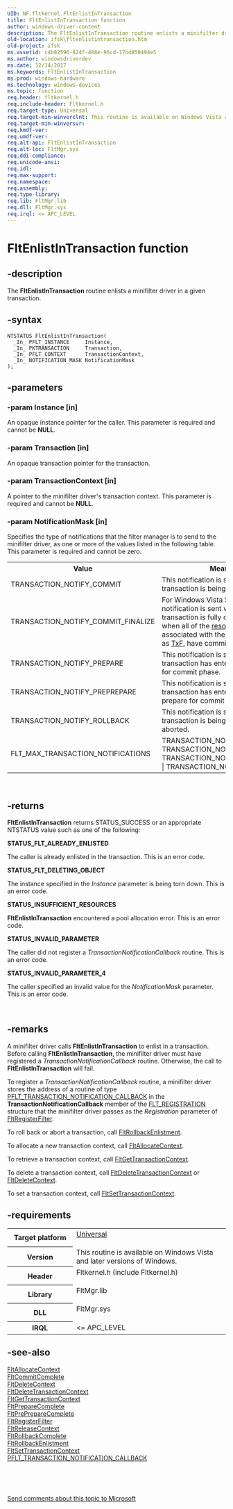 ```yaml
---
UID: NF.fltkernel.FltEnlistInTransaction
title: FltEnlistInTransaction function
author: windows-driver-content
description: The FltEnlistInTransaction routine enlists a minifilter driver in a given transaction.
old-location: ifsk\fltenlistintransaction.htm
old-project: ifsk
ms.assetid: c4b82596-824f-488e-96cd-17bd850494e5
ms.author: windowsdriverdev
ms.date: 12/14/2017
ms.keywords: FltEnlistInTransaction
ms.prod: windows-hardware
ms.technology: windows-devices
ms.topic: function
req.header: fltkernel.h
req.include-header: Fltkernel.h
req.target-type: Universal
req.target-min-winverclnt: This routine is available on Windows Vista and later versions of Windows.
req.target-min-winversvr: 
req.kmdf-ver: 
req.umdf-ver: 
req.alt-api: FltEnlistInTransaction
req.alt-loc: FltMgr.sys
req.ddi-compliance: 
req.unicode-ansi: 
req.idl: 
req.max-support: 
req.namespace: 
req.assembly: 
req.type-library: 
req.lib: FltMgr.lib
req.dll: FltMgr.sys
req.irql: <= APC_LEVEL
---
```


# FltEnlistInTransaction function



## -description
The <b>FltEnlistInTransaction</b> routine enlists a minifilter driver in a given transaction. 



## -syntax

````
NTSTATUS FltEnlistInTransaction(
  _In_ PFLT_INSTANCE     Instance,
  _In_ PKTRANSACTION     Transaction,
  _In_ PFLT_CONTEXT      TransactionContext,
  _In_ NOTIFICATION_MASK NotificationMask
);
````


## -parameters

### -param Instance [in]

An opaque instance pointer for the caller. This parameter is required and cannot be <b>NULL</b>. 


### -param Transaction [in]

An opaque transaction pointer for the transaction. 


### -param TransactionContext [in]

A pointer to the minifilter driver's transaction context. This parameter is required and cannot be <b>NULL</b>. 


### -param NotificationMask [in]

Specifies the type of notifications that the filter manager is to send to the minifilter driver, as one or more of the values listed in the following table. This parameter is required and cannot be zero. 

<table>
<tr>
<th>Value</th>
<th>Meaning</th>
</tr>
<tr>
<td>
TRANSACTION_NOTIFY_COMMIT

</td>
<td>
This notification is sent when the transaction is being committed. 

</td>
</tr>
<tr>
<td>
TRANSACTION_NOTIFY_COMMIT_FINALIZE

</td>
<td>
For Windows Vista SP1 and later, this notification is sent when the transaction is fully committed (that is, when all of the <a href="http://go.microsoft.com/fwlink/p/?linkid=94490">resource managers</a> associated with the transaction, such as <a href="http://go.microsoft.com/fwlink/p/?linkid=66161">TxF</a>, have committed).

</td>
</tr>
<tr>
<td>
TRANSACTION_NOTIFY_PREPARE

</td>
<td>
This notification is sent when the transaction has entered the prepare for commit phase. 

</td>
</tr>
<tr>
<td>
TRANSACTION_NOTIFY_PREPREPARE

</td>
<td>
This notification is sent when the transaction has entered the pre-prepare for commit phase. 

</td>
</tr>
<tr>
<td>
TRANSACTION_NOTIFY_ROLLBACK

</td>
<td>
This notification is sent when the transaction is being rolled back or aborted. 

</td>
</tr>
<tr>
<td>
FLT_MAX_TRANSACTION_NOTIFICATIONS

</td>
<td>
TRANSACTION_NOTIFY_COMMIT | TRANSACTION_NOTIFY_PREPARE | TRANSACTION_NOTIFY_PREPREPARE | TRANSACTION_NOTIFY_ROLLBACK 

</td>
</tr>
</table>
 


## -returns
<b>FltEnlistInTransaction</b> returns STATUS_SUCCESS or an appropriate NTSTATUS value such as one of the following: 
<dl>
<dt><b>STATUS_FLT_ALREADY_ENLISTED</b></dt>
</dl>The caller is already enlisted in the transaction. This is an error code. 
<dl>
<dt><b>STATUS_FLT_DELETING_OBJECT</b></dt>
</dl>The instance specified in the <i>Instance</i> parameter is being torn down. This is an error code. 
<dl>
<dt><b>STATUS_INSUFFICIENT_RESOURCES</b></dt>
</dl><b>FltEnlistInTransaction</b> encountered a pool allocation error. This is an error code. 
<dl>
<dt><b>STATUS_INVALID_PARAMETER</b></dt>
</dl>The caller did not register a <i>TransactionNotificationCallback</i> routine. This is an error code. 
<dl>
<dt><b>STATUS_INVALID_PARAMETER_4</b></dt>
</dl>The caller specified an invalid value for the <i>NotificationMask</i> parameter. This is an error code. 

 


## -remarks
A minifilter driver calls <b>FltEnlistInTransaction</b> to enlist in a transaction. Before calling <b>FltEnlistInTransaction</b>, the minifilter driver must have registered a <i>TransactionNotificationCallback</i> routine. Otherwise, the call to <b>FltEnlistInTransaction</b> will fail. 

To register a <i>TransactionNotificationCallback</i> routine, a minifilter driver stores the address of a routine of type <a href="..\fltkernel\nc-fltkernel-pflt_transaction_notification_callback.md">PFLT_TRANSACTION_NOTIFICATION_CALLBACK</a> in the <b>TransactionNotificationCallback</b> member of the <a href="ifsk.flt_registration">FLT_REGISTRATION</a> structure that the minifilter driver passes as the <i>Registration</i> parameter of <a href="ifsk.fltregisterfilter">FltRegisterFilter</a>. 

To roll back or abort a transaction, call <a href="ifsk.fltrollbackenlistment">FltRollbackEnlistment</a>. 

To allocate a new transaction context, call <a href="ifsk.fltallocatecontext">FltAllocateContext</a>. 

To retrieve a transaction context, call <a href="ifsk.fltgettransactioncontext">FltGetTransactionContext</a>. 

To delete a transaction context, call <a href="ifsk.fltdeletetransactioncontext">FltDeleteTransactionContext</a> or <a href="ifsk.fltdeletecontext">FltDeleteContext</a>. 

To set a transaction context, call <a href="ifsk.fltsettransactioncontext">FltSetTransactionContext</a>. 


## -requirements
<table>
<tr>
<th width="30%">
Target platform

</th>
<td width="70%">
<dl>
<dt><a href="http://go.microsoft.com/fwlink/p/?linkid=531356" target="_blank">Universal</a></dt>
</dl>
</td>
</tr>
<tr>
<th width="30%">
Version

</th>
<td width="70%">
This routine is available on Windows Vista and later versions of Windows. 

</td>
</tr>
<tr>
<th width="30%">
Header

</th>
<td width="70%">
<dl>
<dt>Fltkernel.h (include Fltkernel.h)</dt>
</dl>
</td>
</tr>
<tr>
<th width="30%">
Library

</th>
<td width="70%">
<dl>
<dt>FltMgr.lib</dt>
</dl>
</td>
</tr>
<tr>
<th width="30%">
DLL

</th>
<td width="70%">
<dl>
<dt>FltMgr.sys</dt>
</dl>
</td>
</tr>
<tr>
<th width="30%">
IRQL

</th>
<td width="70%">
&lt;= APC_LEVEL

</td>
</tr>
</table>

## -see-also
<dl>
<dt>
<a href="ifsk.fltallocatecontext">FltAllocateContext</a>
</dt>
<dt>
<a href="ifsk.fltcommitcomplete">FltCommitComplete</a>
</dt>
<dt>
<a href="ifsk.fltdeletecontext">FltDeleteContext</a>
</dt>
<dt>
<a href="ifsk.fltdeletetransactioncontext">FltDeleteTransactionContext</a>
</dt>
<dt>
<a href="ifsk.fltgettransactioncontext">FltGetTransactionContext</a>
</dt>
<dt>
<a href="ifsk.fltpreparecomplete">FltPrepareComplete</a>
</dt>
<dt>
<a href="ifsk.fltprepreparecomplete">FltPrePrepareComplete</a>
</dt>
<dt>
<a href="ifsk.fltregisterfilter">FltRegisterFilter</a>
</dt>
<dt>
<a href="ifsk.fltreleasecontext">FltReleaseContext</a>
</dt>
<dt>
<a href="ifsk.fltrollbackcomplete">FltRollbackComplete</a>
</dt>
<dt>
<a href="ifsk.fltrollbackenlistment">FltRollbackEnlistment</a>
</dt>
<dt>
<a href="ifsk.fltsettransactioncontext">FltSetTransactionContext</a>
</dt>
<dt>
<a href="..\fltkernel\nc-fltkernel-pflt_transaction_notification_callback.md">PFLT_TRANSACTION_NOTIFICATION_CALLBACK</a>
</dt>
</dl>
 

 

<a href="mailto:wsddocfb@microsoft.com?subject=Documentation%20feedback [ifsk\ifsk]:%20FltEnlistInTransaction routine%20 RELEASE:%20(12/14/2017)&amp;body=%0A%0APRIVACY STATEMENT%0A%0AWe use your feedback to improve the documentation. We don't use your email address for any other purpose, and we'll remove your email address from our system after the issue that you're reporting is fixed. While we're working to fix this issue, we might send you an email message to ask for more info. Later, we might also send you an email message to let you know that we've addressed your feedback.%0A%0AFor more info about Microsoft's privacy policy, see http://privacy.microsoft.com/en-us/default.aspx." title="Send comments about this topic to Microsoft">Send comments about this topic to Microsoft</a>

